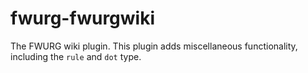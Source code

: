 fwurg-fwurgwiki
===============

The FWURG wiki plugin. This plugin adds miscellaneous functionality, including the `rule` and `dot` type.
